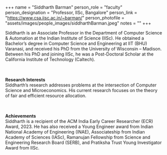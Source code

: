 +++
name = "Siddharth Barman"
person_role = "faculty"
person_designation = "Professor, IISc, Bangalore"
person_link = "https://www.csa.iisc.ac.in/~barman/"
person_photofile = "assets/images/people_images/siddharthBarman.jpeg"
notes = ""
+++

Siddharth is an Associate Professor in the Department of Computer Science & Automation at the Indian Institute of
Science (IISc). He obtained a Bachelor’s degree in Computer Science and Engineering at IIT (BHU) Varanasi, and received
his PhD from the University of Wisconsin – Madison. Between his PhD and joining IISc, he was a Post-Doctoral Scholar at
the California Institute of Technology (Caltech).

<br><br><b>Research Interests</b>
<br>
Siddharth’s research addresses problems at the intersection of Computer Science and Microeconomics. His current 
research focuses on the theory of fair and efficient resource allocation.

<br><br><b>Achievements</b>
<br>
Siddharth is a recipient of the ACM India Early Career Researcher (ECR) Award, 2023. He has also received a Young 
Engineer award from Indian National Academy of Engineering (INAE), Associateship from Indian Academy of Sciences 
(IASc), Ramanujan Fellowship from Science and Engineering Research Board (SERB), and Pratiksha Trust Young 
Investigator Award from IISc.